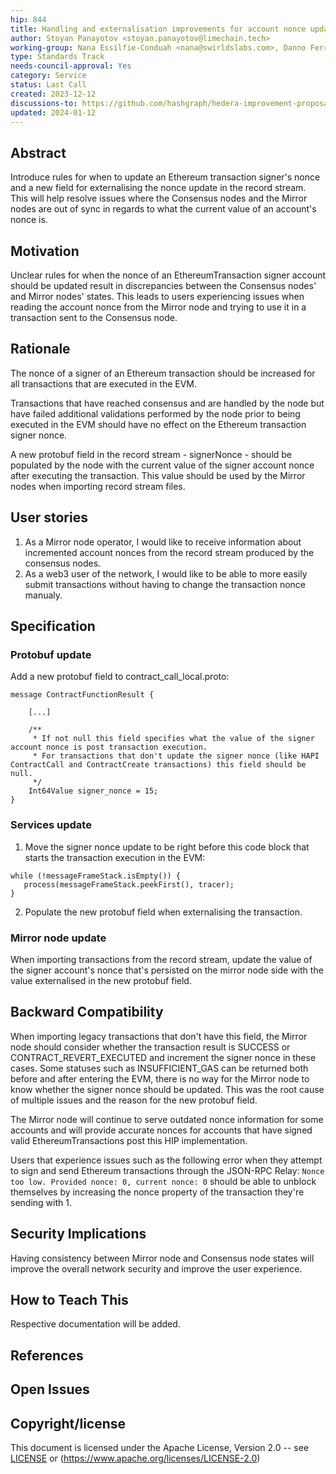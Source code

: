 ```yaml
---
hip: 844
title: Handling and externalisation improvements for account nonce updates
author: Stoyan Panayotov <stoyan.panayotov@limechain.tech>
working-group: Nana Essilfie-Conduah <nana@swirldslabs.com>, Danno Ferrin <danno.ferrin@swirldslabs.com>, Steven Sheehy <steven.sheehy@swirldslabs.com>
type: Standards Track
needs-council-approval: Yes
category: Service
status: Last Call
created: 2023-12-12
discussions-to: https://github.com/hashgraph/hedera-improvement-proposal/discussions/845
updated: 2024-01-12
---
```


## Abstract

Introduce rules for when to update an Ethereum transaction signer's nonce and a new field for externalising the nonce update in the record stream. This will help resolve issues where the Consensus nodes and the Mirror nodes are out of sync in regards to what the current value of an account's nonce is.

## Motivation

Unclear rules for when the nonce of an EthereumTransaction signer account should be updated result in discrepancies between the Consensus nodes' and Mirror nodes' states. This leads to users experiencing issues when reading the account nonce from the Mirror node and trying to use it in a transaction sent to the Consensus node.

## Rationale

The nonce of a signer of an Ethereum transaction should be increased for all transactions that are executed in the EVM.

Transactions that have reached consensus and are handled by the node but have failed additional validations performed by the node prior to being executed in the EVM should have no effect on the Ethereum transaction signer nonce.

A new protobuf field in the record stream - signerNonce - should be populated by the node with the current value of the signer account nonce after executing the transaction. This value should be used by the Mirror nodes when importing record stream files.

## User stories

1. As a Mirror node operator, I would like to receive information about incremented account nonces from the record stream produced by the consensus nodes.
2. As a web3 user of the network, I would like to be able to more easily submit transactions without having to change the transaction nonce manualy.

## Specification

### Protobuf update

Add a new protobuf field to contract_call_local.proto:

```
message ContractFunctionResult {
    
    [...]

    /**
     * If not null this field specifies what the value of the signer account nonce is post transaction execution. 
     * For transactions that don't update the signer nonce (like HAPI ContractCall and ContractCreate transactions) this field should be null.
     */
    Int64Value signer_nonce = 15;
}
```

### Services update

1. Move the signer nonce update to be right before this code block that starts the transaction execution in the EVM:
```
while (!messageFrameStack.isEmpty()) {
   process(messageFrameStack.peekFirst(), tracer);
}
```
2. Populate the new protobuf field when externalising the transaction.

### Mirror node update

When importing transactions from the record stream, update the value of the signer account's nonce that's persisted on the mirror node side with the value externalised in the new protobuf field.

## Backward Compatibility

When importing legacy transactions that don't have this field, the Mirror node should consider whether the transaction result is SUCCESS or CONTRACT_REVERT_EXECUTED and increment the signer nonce in these cases. Some statuses such as INSUFFICIENT_GAS can be returned both before and after entering the EVM, there is no way for the Mirror node to know whether the signer nonce should be updated. This was the root cause of multiple issues and the reason for the new protobuf field.

The Mirror node will continue to serve outdated nonce information for some accounts and will provide accurate nonces for accounts that have signed valid EthereumTransactions post this HIP implementation.

Users that experience issues such as the following error when they attempt to sign and send Ethereum transactions through the JSON-RPC Relay: `Nonce too low. Provided nonce: 0, current nonce: 0` should be able to unblock themselves by increasing the nonce property of the transaction they're sending with 1.

## Security Implications

Having consistency between Mirror node and Consensus node states will improve the overall network security and improve the user experience.

## How to Teach This

Respective documentation will be added.

## References

## Open Issues

## Copyright/license

This document is licensed under the Apache License, Version 2.0 -- see [LICENSE](../LICENSE) or (https://www.apache.org/licenses/LICENSE-2.0)
